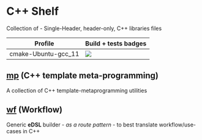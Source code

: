 # C++ Shelf

Collection of - Single-Header, header-only, C++ libraries files

| Profile             | Build + tests badges |
| ------------------- | -------------------- |
| cmake-Ubuntu-gcc_11 | [![](http://github-actions.40ants.com/GuillaumeDua/CppShelf/matrix.svg)](https://github.com/GuillaumeDua/CppShelf) |

## [mp](https://github.com/GuillaumeDua/CppShelf/blob/main/includes/csl/mp.hpp) (C++ template meta-programming)

A collection of C++ template-metaprogramming utilities

## [wf](https://github.com/GuillaumeDua/CppShelf/blob/main/includes/csl/workflow.hpp) (Workflow)

Generic **eDSL** builder - *as a route pattern* - to best translate workflow/use-cases in C++
